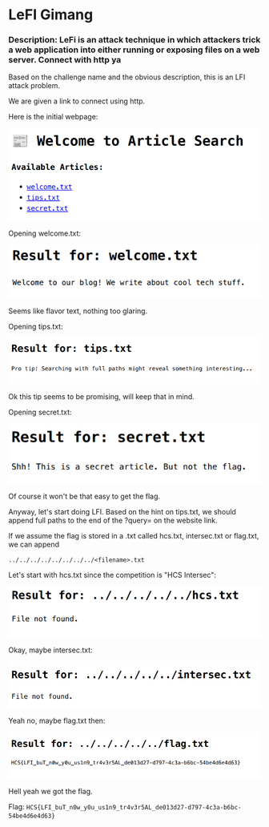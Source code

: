 # LeFI Gimang
### Description: LeFi is an attack technique in which attackers trick a web application into either running or exposing files on a web server. Connect with http ya

Based on the challenge name and the obvious description, this is an LFI attack problem.

We are given a link to connect using http.

Here is the initial webpage: 

![alt text](image.png)

Opening welcome.txt:

![alt text](image-1.png)

Seems like flavor text, nothing too glaring.

Opening tips.txt:

![alt text](image-2.png)

Ok this tip seems to be promising, will keep that in mind.

Opening secret.txt:

![alt text](image-3.png)

Of course it won't be that easy to get the flag.

Anyway, let's start doing LFI. Based on the hint on tips.txt, we should append full paths to the end of the ?query= on the website link.

If we assume the flag is stored in a .txt called hcs.txt, intersec.txt or flag.txt, we can append 
```
../../../../../../../../<filename>.txt
```

Let's start with hcs.txt since the competition is "HCS Intersec":

![alt text](image-4.png)

Okay, maybe intersec.txt:

![alt text](image-5.png)

Yeah no, maybe flag.txt then:

![alt text](image-6.png)

Hell yeah we got the flag.

Flag: ```HCS{LFI_buT_n0w_y0u_us1n9_tr4v3r5AL_de013d27-d797-4c3a-b6bc-54be4d6e4d63}```